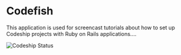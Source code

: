 Codefish
======================

This application is used for screencast tutorials about how to set up Codeship projects with Ruby on Rails applications....

![Codeship Status](https://www.codeship.io/projects/f134ea80-0cd3-0131-8052-366ad2a83d89/status)
